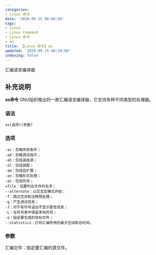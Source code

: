 ```yaml
---
categories:
- Linux 命令
date: '2020-09-25 08:00:00'
tags:
- Linux
- Linux Command
- Linux 命令
- as
title: 【Linux 命令】as
updated: '2020-09-25 08:10:00'
indexing: false
---
```


汇编语言编译器

## 补充说明

**as命令** GNU组织推出的一款汇编语言编译器，它支持多种不同类型的处理器。

###  语法

```shell
as(选项)(参数)
```

###  选项

```shell
-ac：忽略失败条件；
-ad：忽略调试指令；
-ah：包括高级源；
-al：包括装配；
-am：包括宏扩展；
-an：忽略形式处理；
-as：包括符号；
=file：设置列出文件的名字；
--alternate：以交互宏模式开始；
-f：跳过空白和注释预处理；
-g：产生调试信息；
-J：对于有符号溢出不显示警告信息；
-L：在符号表中保留本地符号；
-o：指定要生成的目标文件；
--statistics：打印汇编所用的最大空间和总时间。
```

###  参数

汇编文件：指定要汇编的源文件。


<!-- Linux命令行搜索引擎：https://jaywcjlove.github.io/linux-command/ -->